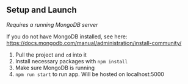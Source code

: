 ## Setup and Launch

*Requires a running MongoDB server*

If you do not have MongoDB installed, see here: https://docs.mongodb.com/manual/administration/install-community/

1. Pull the project and `cd` into it
2. Install necessary packages with `npm install`
3. Make sure MongoDB is running
4. `npm run start` to run app. Will be hosted on localhost:5000
